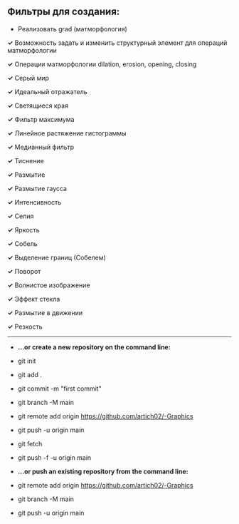 ## Фильтры для создания:
 * Реализовать grad (матморфология)

 **✓** Возможность задать и изменить структурный элемент для операций матморфологии
 
 **✓** Операции матморфологии dilation, erosion, opening, closing
 
 **✓** Серый мир
 
 **✓** Идеальный отражатель
 
 **✓** Светящиеся края
 
 **✓** Фильтр максимума
 
 **✓** Линейное растяжение гистограммы
 
 **✓** Медианный фильтр
 
 **✓** Тиснение
 
 **✓** Размытие
 
 **✓** Размытие гауссa
 
 **✓** Интенсивность
 
 **✓** Сепия
 
 **✓** Яркость
 
 **✓** Собель
 
 **✓** Выделение границ (Собелем)
 
 **✓** Поворот
 
 **✓** Волнистое изображение
 
 **✓** Эффект стекла
 
 **✓** Размытие в движении
 
 **✓** Резкость

---

 * **…or create a new repository on the command line:**

* git init
* git add .
* git commit -m "first commit"
* git branch -M main
* git remote add origin https://github.com/artich02/-Graphics
* git push -u origin main

* git fetch
* git push -f -u origin main

* **…or push an existing repository from the command line:**

* git remote add origin https://github.com/artich02/-Graphics
* git branch -M main
* git push -u origin main

 
